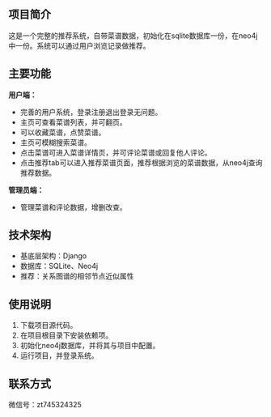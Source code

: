 ## 项目简介

这是一个完整的推荐系统，自带菜谱数据，初始化在sqlite数据库一份，在neo4j中一份。系统可以通过用户浏览记录做推荐。


## 主要功能

**用户端：**

- 完善的用户系统，登录注册退出登录无问题。
- 主页可查看菜谱列表，并可翻页。
- 可以收藏菜谱，点赞菜谱。
- 主页可模糊搜索菜谱。
- 点击菜谱可进入菜谱详情页，并可评论菜谱或回复他人评论。
- 点击推荐tab可以进入推荐菜谱页面，推荐根据浏览的菜谱数据，从neo4j查询推荐数据。


**管理员端：**

- 管理菜谱和评论数据，增删改查。


## 技术架构

- 基底层架构：Django
- 数据库：SQLite、Neo4j
- 推荐：关系图谱的相邻节点近似属性


## 使用说明

1. 下载项目源代码。
2. 在项目根目录下安装依赖项。
3. 初始化neo4j数据库，并将其与项目中配置。
4. 运行项目，并登录系统。


## 联系方式

微信号：zt745324325